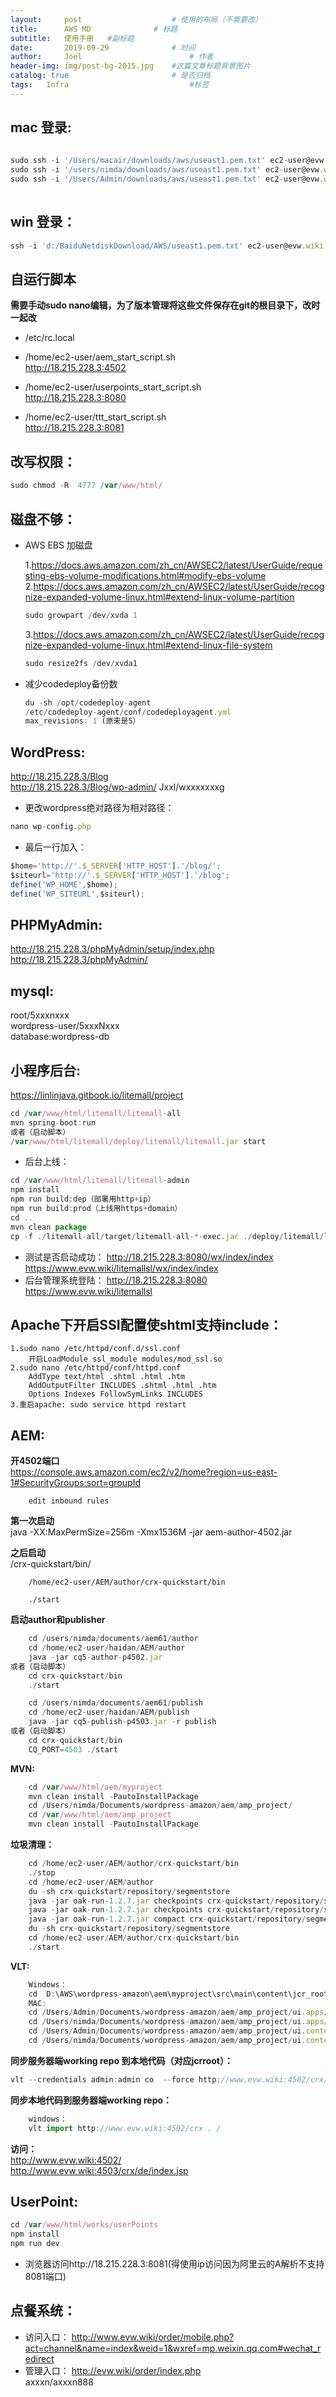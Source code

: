 ```yaml
---
layout:     post   				    # 使用的布局（不需要改）
title:      AWS MD 				# 标题 
subtitle:   使用手册   #副标题
date:       2019-09-29				# 时间
author:     Joel 						# 作者
header-img: img/post-bg-2015.jpg 	#这篇文章标题背景图片
catalog: true 						# 是否归档
tags:	Infra							#标签
---
```

## mac 登录:

```javascript
  
sudo ssh -i '/Users/macair/downloads/aws/useast1.pem.txt' ec2-user@evw.wiki
sudo ssh -i '/users/nimda/downloads/aws/useast1.pem.txt' ec2-user@evw.wiki
sudo ssh -i '/Users/Admin/downloads/aws/useast1.pem.txt' ec2-user@evw.wiki 
  
```  

## win 登录：

```javascript
ssh -i 'd:/BaiduNetdiskDownload/AWS/useast1.pem.txt' ec2-user@evw.wiki
```  

## 自运行脚本 
**需要手动sudo nano编辑，为了版本管理将这些文件保存在git的根目录下，改时一起改** 
* /etc/rc.local 

* /home/ec2-user/aem_start_script.sh  
http://18.215.228.3:4502
* /home/ec2-user/userpoints_start_script.sh  
http://18.215.228.3:8080
* /home/ec2-user/ttt_start_script.sh  
http://18.215.228.3:8081

## 改写权限：

```javascript
sudo chmod -R  4777 /var/www/html/
```  


## 磁盘不够：
* AWS EBS 加磁盘

	1.https://docs.aws.amazon.com/zh_cn/AWSEC2/latest/UserGuide/requesting-ebs-volume-modifications.html#modify-ebs-volume 
	2.https://docs.aws.amazon.com/zh_cn/AWSEC2/latest/UserGuide/recognize-expanded-volume-linux.html#extend-linux-volume-partition  
    ```javascript
    sudo growpart /dev/xvda 1
    ``` 
    3.https://docs.aws.amazon.com/zh_cn/AWSEC2/latest/UserGuide/recognize-expanded-volume-linux.html#extend-linux-file-system  
    ```javascript
    sudo resize2fs /dev/xvda1
    ``` 
    

* 减少codedeploy备份数 
    ```javascript
    du -sh /opt/codedeploy-agent
    /etc/codedeploy-agent/conf/codedeployagent.yml
    max_revisions: 1 (原来是5）
    ```  


## WordPress:

http://18.215.228.3/Blog  
http://18.215.228.3/Blog/wp-admin/ 
Jxxl/wxxxxxxxg  

* 更改wordpress绝对路径为相对路径：
```javascript
nano wp-config.php
``` 
* 最后一行加入：  
```javascript
$home='http://'.$_SERVER['HTTP_HOST'].'/blog/';
$siteurl='http://'.$_SERVER['HTTP_HOST'].'/blog';
define('WP_HOME',$home);
define('WP_SITEURL',$siteurl);
```  


## PHPMyAdmin:

http://18.215.228.3/phpMyAdmin/setup/index.php  
http://18.215.228.3/phpMyAdmin/ 

## mysql:

root/5xxxnxxx  
wordpress-user/5xxxNxxx  
database:wordpress-db 

## 小程序后台:
https://linlinjava.gitbook.io/litemall/project   

```javascript
cd /var/www/html/litemall/litemall-all
mvn spring-boot:run
或者（启动脚本）
/var/www/html/litemall/deploy/litemall/litemall.jar start
```

* 后台上线：   
```javascript
cd /var/www/html/litemall/litemall-admin
npm install
npm run build:dep（部署用http+ip）
npm run build:prod（上线用https+domain）
cd ..
mvn clean package
cp -f ./litemall-all/target/litemall-all-*-exec.jar ./deploy/litemall/litemall.jar
```  
* 测试是否启动成功：
http://18.215.228.3:8080/wx/index/index  
https://www.evw.wiki/litemallsl/wx/index/index  
* 后台管理系统登陆：
http://18.215.228.3:8080  
https://www.evw.wiki/litemallsl 
## Apache下开启SSI配置使shtml支持include：

	1.sudo nano /etc/httpd/conf.d/ssl.conf
		开启LoadModule ssl_module modules/mod_ssl.so 
	2.sudo nano /etc/httpd/conf/httpd.conf
		AddType text/html .shtml .html .htm 
		AddOutputFilter INCLUDES .shtml .html .htm 
		Options Indexes FollowSymLinks INCLUDES
	3.重启apache: sudo service httpd restart

## AEM: 

**开4502端口**  
		https://console.aws.amazon.com/ec2/v2/home?region=us-east-1#SecurityGroups:sort=groupId  
        
		edit inbound rules 
		
**第一次启动**  
		java -XX:MaxPermSize=256m -Xmx1536M -jar aem-author-4502.jar  
		
**之后启动**    
		<aem-install>/crx-quickstart/bin/   
        
		/home/ec2-user/AEM/author/crx-quickstart/bin    
        
		./start  
**启动author和publisher**    

```javascript
	cd /users/nimda/documents/aem61/author 
	cd /home/ec2-user/haidan/AEM/author   
	java -jar cq5-author-p4502.jar
或者（启动脚本）
	cd crx-quickstart/bin
	./start

	cd /users/nimda/documents/aem61/publish   
	cd /home/ec2-user/haidan/AEM/publish   
	java -jar cq5-publish-p4503.jar -r publish
或者（启动脚本）
	cd crx-quickstart/bin
	CQ_PORT=4503 ./start
```  

**MVN:**  
```javascript
	cd /var/www/html/aem/myproject
	mvn clean install -PautoInstallPackage
	cd /Users/nimda/Documents/wordpress-amazon/aem/amp_project/   
	cd /var/www/html/aem/amp_project   
	mvn clean install -PautoInstallPackage
```  


**垃圾清理：**  
```javascript
	cd /home/ec2-user/AEM/author/crx-quickstart/bin
	./stop
	cd /home/ec2-user/AEM/author
	du -sh crx-quickstart/repository/segmentstore
	java -jar oak-run-1.2.7.jar checkpoints crx-quickstart/repository/segmentstore
	java -jar oak-run-1.2.7.jar checkpoints crx-quickstart/repository/segmentstore rm-unreferenced
	java -jar oak-run-1.2.7.jar compact crx-quickstart/repository/segmentstore
	du -sh crx-quickstart/repository/segmentstore
	cd /home/ec2-user/AEM/author/crx-quickstart/bin
	./start
```  


**VLT:**  
	
```javascript
	Windows：
	cd  D:\AWS\wordpress-amazon\aem\myproject\src\main\content\jcr_root
	MAC:
	cd /Users/Admin/Documents/wordpress-amazon/aem/amp_project/ui.apps/src/main/content/jcr_root
	cd /Users/nimda/Documents/wordpress-amazon/aem/amp_project/ui.apps/src/main/content/jcr_root
	cd /Users/Admin/Documents/wordpress-amazon/aem/amp_project/ui.content/src/main/content/jcr_root
	cd /Users/nimda/Documents/wordpress-amazon/aem/amp_project/ui.content/src/main/content/jcr_root
```  


**同步服务器端working repo 到本地代码（对应jcrroot）：**  
```javascript
vlt --credentials admin:admin co  --force http://www.evw.wiki:4502/crx/server/-/jcr:root/
```  

**同步本地代码到服务器端working repo：**  
```javascript
	windows：
	vlt import http://www.evw.wiki:4502/crx . /
```  


**访问：**  
    http://www.evw.wiki:4502/      
    http://www.evw.wiki:4503/crx/de/index.jsp   

## UserPoint:

```javascript
cd /var/www/html/works/userPoints
npm install
npm run dev
```  

* 浏览器访问http://18.215.228.3:8081(得使用ip访问因为阿里云的A解析不支持8081端口)

    
## 点餐系统：

* 访问入口： 
http://www.evw.wiki/order/mobile.php?act=channel&name=index&weid=1&wxref=mp.weixin.qq.com#wechat_redirect 
* 管理入口： 
http://evw.wiki/order/index.php  
axxxn/axxxn888  
